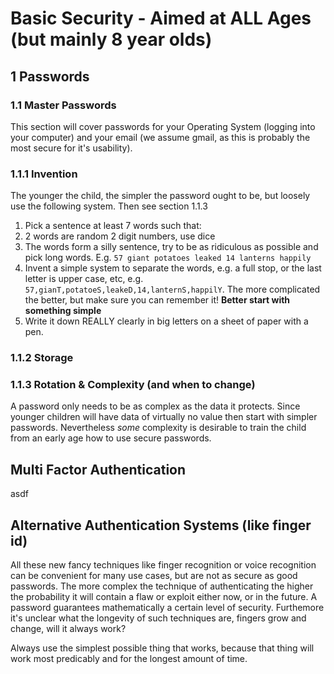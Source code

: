 
# Basic Security - Aimed at ALL Ages (but mainly 8 year olds)

## 1 Passwords

### 1.1 Master Passwords

This section will cover passwords for your Operating System (logging into your computer) and your email (we assume gmail, as this is probably the most secure for it's usability).

### 1.1.1 Invention

The younger the child, the simpler the password ought to be, but loosely use the following system. Then see section 1.1.3

1. Pick a sentence at least 7 words such that:
  1. 2 words are random 2 digit numbers, use dice
  2. The words form a silly sentence, try to be as ridiculous as possible and pick long words. E.g. `57 giant potatoes leaked 14 lanterns happily`
  3. Invent a simple system to separate the words, e.g. a full stop, or the last letter is upper case, etc, e.g. `57,gianT,potatoeS,leakeD,14,lanternS,happilY`. The more complicated the better, but make sure you can remember it!  **Better start with something simple**
2. Write it down REALLY clearly in big letters on a sheet of paper with a pen.

### 1.1.2 Storage



### 1.1.3 Rotation & Complexity (and when to change)

A password only needs to be as complex as the data it protects.  Since younger children will have data of virtually no value then start with simpler passwords.  Nevertheless _some_ complexity is desirable to train the child from an early age how to use secure passwords.

## Multi Factor Authentication

asdf

## Alternative Authentication Systems (like finger id)

All these new fancy techniques like finger recognition or voice recognition can be convenient for many use cases, but are not as secure as good passwords.  The more complex the technique of authenticating the higher the probability it will contain a flaw or exploit either now, or in the future.  A password guarantees mathematically a certain level of security.  Furthemore it's unclear what the longevity of such techniques are, fingers grow and change, will it always work?

Always use the simplest possible thing that works, because that thing will work most predicably and for the longest amount of time.


